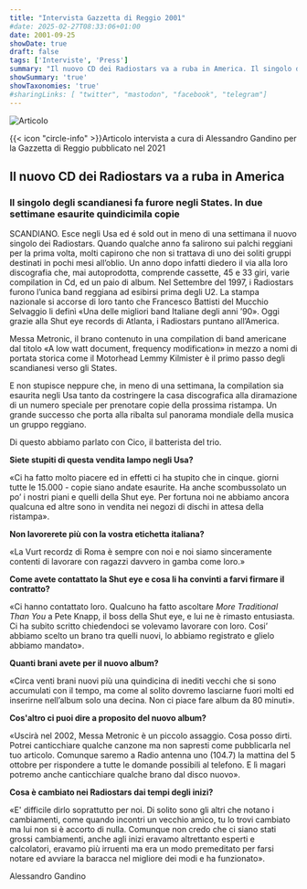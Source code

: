 ```yaml
---
title: "Intervista Gazzetta di Reggio 2001"
#date: 2025-02-27T08:33:06+01:00
date: 2001-09-25
showDate: true
draft: false
tags: ['Interviste', 'Press']
summary: "Il nuovo CD dei Radiostars va a ruba in America. Il singolo degli scandianesi fa furore negli States. In due settimane esaurite quindicimila copie."
showSummary: 'true'
showTaxonomies: 'true'
#sharingLinks: [ "twitter", "mastodon", "facebook", "telegram"]
---
```

![Articolo](featured.jpg)

{{< icon "circle-info" >}}Articolo intervista a cura di Alessandro Gandino per la Gazzetta di Reggio pubblicato nel 2021

## Il nuovo CD dei Radiostars va a ruba in America
### Il singolo degli scandianesi fa furore negli States. In due settimane esaurite quindicimila copie


SCANDIANO. Esce negli Usa ed é sold out in meno di una settimana il nuovo singolo dei Radiostars. Quando qualche anno fa salirono sui palchi reggiani per la prima volta, molti capirono che non si trattava di uno dei soliti gruppi destinati in pochi mesi all’oblio. Un anno dopo infatti diedero il via alla loro discografia che, mai autoprodotta, comprende cassette, 45 e 33 giri, varie compilation in Cd, ed un paio di album. Nel Settembre del 1997, i Radiostars
furono l’unica band reggiana ad esibirsi prima degli U2. La stampa nazionale si accorse di loro tanto che Francesco Battisti del Mucchio Selvaggio li definì «Una delle migliori band Italiane degli anni ’90». Oggi grazie alla Shut eye records di Atlanta, i Radiostars puntano all’America.

Messa Metronic, il brano contenuto in una compilation di band americane dal titolo «A low watt document, frequency modification» in mezzo a nomi di portata storica come il Motorhead Lemmy
Kilmister è il primo passo degli scandianesi verso gli States.

E non stupisce neppure che, in meno di una settimana, la compilation sia esaurita negli Usa tanto da costringere la casa discografica alla diramazione di un numero speciale per prenotare copie della prossima ristampa. Un grande successo che porta alla ribalta sul panorama mondiale della musica un gruppo reggiano.

Di questo abbiamo parlato con Cico, il batterista del trio.

**Siete stupiti di questa vendita lampo negli Usa?**

«Ci ha fatto molto piacere ed in effetti ci ha stupito che in cinque. giorni tutte le 15.000 - copie siano andate esaurite. Ha anche scombussolato un po’ i nostri piani e quelli della Shut eye. Per fortuna noi ne abbiamo ancora qualcuna ed altre sono in vendita nei negozi di dischi in attesa della ristampa».

**Non lavorerete più con la vostra etichetta italiana?**

«La Vurt recordz di Roma è sempre con noi e noi siamo sinceramente contenti di lavorare con ragazzi davvero in gamba come loro.»

**Come avete contattato la Shut eye e cosa li ha convinti a farvi firmare il contratto?**

«Ci hanno contattato loro. Qualcuno ha fatto ascoltare *More Traditional Than You* a Pete Knapp, il boss della Shut eye, e lui ne è rimasto entusiasta. Ci ha subito scritto chiedendoci se volevamo lavorare con loro. Cosi’ abbiamo scelto un brano tra quelli nuovi, lo abbiamo registrato e glielo abbiamo mandato».

**Quanti brani avete per il nuovo album?**

«Circa venti brani nuovi più una quindicina di inediti vecchi che si sono accumulati con il tempo, ma come al solito dovremo lasciarne fuori molti ed inserirne nell’album solo una decina. Non ci piace fare album da 80 minuti».

**Cos'altro ci puoi dire a proposito del nuovo album?**

«Uscirà nel 2002, Messa Metronic è un piccolo assaggio. Cosa posso dirti. Potrei canticchiare qualche canzone ma non sapresti come pubblicarla nel tuo articolo. Comunque saremo a Radio antenna uno (104.7) la mattina del 5 ottobre per rispondere a tutte le domande possibili al telefono. E lì magari potremo anche canticchiare qualche brano dal disco nuovo».

**Cosa è cambiato nei Radiostars dai tempi degli inizi?**

«E' difficile dirlo soprattutto per noi. Di solito sono gli altri che notano i cambiamenti,
come quando incontri un vecchio amico, tu lo trovi cambiato ma lui non si è accorto
di nulla. Comunque non credo che ci siano stati grossi cambiamenti, anche agli inizi
eravamo altrettanto esperti e calcolatori, eravamo più irruenti ma era un modo premeditato per farsi notare ed avviare la baracca nel migliore dei modi e ha funzionato».

Alessandro Gandino
